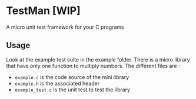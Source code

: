 # TestMan [WIP]

A micro unit test framework for your C programs

## Usage

Look at the example test suite in the example folder. There is a micro library that have only one function to multiply numbers. The different files are :
* `example.c` is the code source of the mini library
* `example.h` is the associated header
* `example_test.c` is the unit test to test the library

